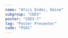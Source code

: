 ```yaml
---
name: "Atici Endes, Emine"
subgroup: "CDEV"
poster: "CDEV-7"
tag: "Poster Presenter"
code: "PS01"
---
```

